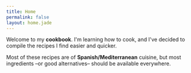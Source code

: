 ```yaml
---
title: Home
permalink: false
layout: home.jade
---
```


Welcome to my **cookbook**. I'm learning how to cook, and I've decided to compile the recipes I find easier and quicker.

Most of these recipes are of **Spanish/Mediterranean** cuisine, but most ingredients –or good alternatives– should be available everywhere.
